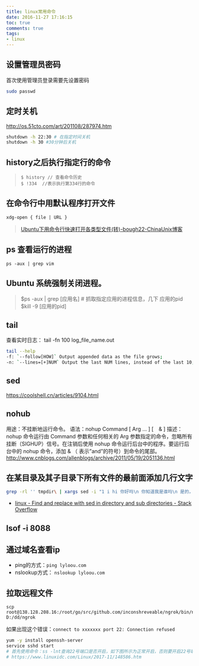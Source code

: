 ```yaml
---
title: linux常用命令
date: 2016-11-27 17:16:15
toc: true
comments: true
tags:
- linux
---
```


## 设置管理员密码
首次使用管理员登录需要先设置密码
```sh
sudo passwd
```

## 定时关机
http://os.51cto.com/art/201108/287974.htm
```sh
shutdown -h 22:30 # 在指定时间关机
shutdown -h 30 #30分钟后关机
```

## history之后执行指定行的命令
> `$ history // 查看命令历史`  
> `$ !334  //表示执行第334行的命令`

## 在命令行中用默认程序打开文件
`xdg-open { file | URL }`
> [Ubuntu下用命令行快速打开各类型文件(转)-bough22-ChinaUnix博客](http://blog.chinaunix.net/uid-27025492-id-3376626.html)

## ps 查看运行的进程
`ps -aux | grep vim`

## Ubuntu 系统强制关闭进程。
> $ps -aux | grep [应用名]  # 抓取指定应用的进程信息，几下 应用的pid
> $kill -9 [应用的pid]

## tail
查看实时日志： tail -fn 100 log_file_name.out
```sh
tail --help
-f: `--follow[HOW]` Output appended data as the file grows;
-n: `--lines=[+]NUM` Output the last NUM lines, instead of the last 10;
```
## sed
https://coolshell.cn/articles/9104.html

## nohub
用途：不挂断地运行命令。
语法：nohup Command [ Arg … ] [　& ]
描述：nohup 命令运行由 Command 参数和任何相关的 Arg 参数指定的命令，忽略所有挂断（SIGHUP）信号。在注销后使用 nohup 命令运行后台中的程序。要运行后台中的 nohup 命令，添加 & （ 表示”and”的符号）到命令的尾部。
http://www.cnblogs.com/allenblogs/archive/2011/05/19/2051136.html

## 在某目录及其子目录下所有文件的最前面添加几行文字
```sh
grep -rl '' tmpdir\ | xargs sed -i "1 i hi 你好吗\n 你知道我是谁吗\n 是的，是我\n"
```
- [linux - Find and replace with sed in directory and sub directories - Stack Overflow](https://stackoverflow.com/questions/6758963/find-and-replace-with-sed-in-directory-and-sub-directories)

## lsof -i 8088

## 通过域名查看ip
- ping的方式：`ping lyloou.com`
- nslookup方式： `nslookup lyloou.com`

## 拉取远程文件
```
scp root@138.128.208.16:/root/go/src/github.com/inconshreveable/ngrok/bin/ngrok D:/dd/ngrok
```
如果出现这个错误：`connect to xxxxxxx port 22: Connection refused`
```sh
yum -y install openssh-server
service sshd start
# 首先使用命令：ss -lnt查询22号端口是否开启，如下图所示为正常开启，否则要开启22号端口。 如果要修改端口，查看或编辑SSH服务配置文件，使用命令 vi /etc/ssh/sshd.config，进入后把 port 后面默认的22端口改成别的端口即可.
# https://www.linuxidc.com/Linux/2017-11/148586.htm
```
